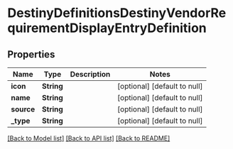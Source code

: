 # DestinyDefinitionsDestinyVendorRequirementDisplayEntryDefinition

## Properties
Name | Type | Description | Notes
------------ | ------------- | ------------- | -------------
**icon** | **String** |  | [optional] [default to null]
**name** | **String** |  | [optional] [default to null]
**source** | **String** |  | [optional] [default to null]
**_type** | **String** |  | [optional] [default to null]

[[Back to Model list]](../README.md#documentation-for-models) [[Back to API list]](../README.md#documentation-for-api-endpoints) [[Back to README]](../README.md)


